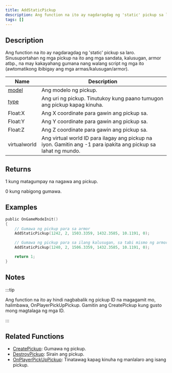 ```yaml
---
title: AddStaticPickup
description: Ang function na ito ay nagdaragdag ng 'static' pickup sa laro.
tags: []
---
```


## Description

Ang function na ito ay nagdaragdag ng 'static' pickup sa laro. Sinusuportahan ng mga pickup na ito ang mga sandata, kalusugan, armor atbp., na may kakayahang gumana nang walang script ng mga ito (awtomatikong ibibigay ang mga armas/kalusugan/armor).

| Name                                | Description                                                                         |
| ----------------------------------- | ----------------------------------------------------------------------------------- |
| [model](../resources/pickupids)  | Ang modelo ng pickup.                                                            |
| [type](../resources/pickuptypes) | Ang uri ng pickup. Tinutukoy kung paano tumugon ang pickup kapag kinuha.                 |
| Float:X                             | Ang X coordinate para gawin ang pickup sa.                                           |
| Float:Y                             | Ang Y coordinate para gawin ang pickup sa.                                           |
| Float:Z                             | Ang Z coordinate para gawin ang pickup sa.                                           |
| virtualworld                        | Ang virtual world ID para ilagay ang pickup na iyon. Gamitin ang -1 para ipakita ang pickup sa lahat ng mundo. |

## Returns

1 kung matagumpay na nagawa ang pickup.

0 kung nabigong gumawa.

## Examples

```c
public OnGameModeInit()
{
    // Gumawa ng pickup para sa armor
    AddStaticPickup(1242, 2, 1503.3359, 1432.3585, 10.1191, 0);

    // Gumawa ng pickup para sa ilang kalusugan, sa tabi mismo ng armor
    AddStaticPickup(1240, 2, 1506.3359, 1432.3585, 10.1191, 0);

    return 1;
}
```

## Notes

:::tip

Ang function na ito ay hindi nagbabalik ng pickup ID na magagamit mo, halimbawa, OnPlayerPickUpPickup. Gamitin ang CreatePickup kung gusto mong magtalaga ng mga ID.

:::

## Related Functions

- [CreatePickup](CreatePickup): Gumawa ng pickup.
- [DestroyPickup](DestroyPickup): Sirain ang pickup.
- [OnPlayerPickUpPickup](../callbacks/OnPlayerPickUpPickup): Tinatawag kapag kinuha ng manlalaro ang isang pickup.